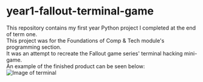 # year1-fallout-terminal-game
This repository contains my first year Python project I completed at the end of term one.  
This project was for the Foundations of Comp & Tech module's programming section.    
It was an attempt to recreate the Fallout game series' terminal hacking mini-game.  
An example of the finished product can be seen below:  
![Image of terminal](https://tommygod3.github.io/pics/terminal.png)  

